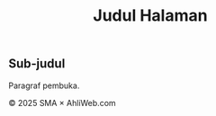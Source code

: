 <!DOCTYPE html>
<html lang="id">
<head>
  <meta charset="UTF-8" />
  <meta name="viewport" content="width=device-width, initial-scale=1.0" />
  <title>Halaman Saya</title>
</head>
<body>
  <header>
    <h1>Judul Halaman</h1>
  </header>
  <nav>
    <!-- Daftar tautan -->
</nav>
<main>
<section>
<article>
<h2>Sub‑judul</h2>
<p>Paragraf pembuka.</p>
</article>
</section>
<aside>
<!-- Info samping -->
</aside>
</main>
<footer>
© 2025 SMA × AhliWeb.com
</footer>
</body>
</html>
